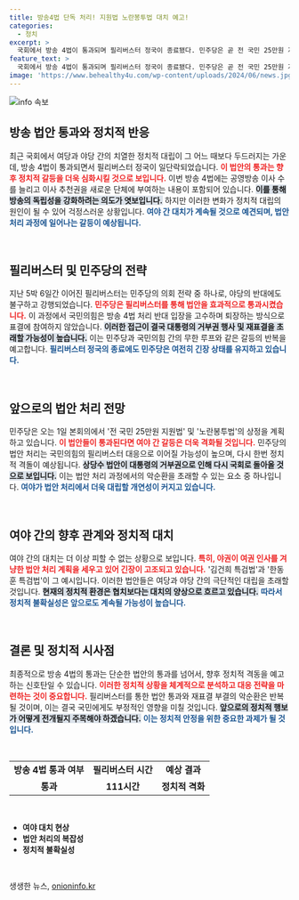 ```yaml
---
title: 방송4법 단독 처리! 지원법 노란봉투법 대치 예고!
categories:
  - 정치
excerpt: >
  국회에서 방송 4법이 통과되며 필리버스터 정국이 종료됐다. 민주당은 곧 전 국민 25만원 지원법과 노란봉투법을 상정할 예정으로, 여야 간 극한 대치가 재연될 가능성이 높다.
feature_text: >
  국회에서 방송 4법이 통과되며 필리버스터 정국이 종료됐다. 민주당은 곧 전 국민 25만원 지원법과 노란봉투법을 상정할 예정으로, 여야 간 극한 대치가 재연될 가능성이 높다.
image: 'https://www.behealthy4u.com/wp-content/uploads/2024/06/news.jpg'
---
```


<p><img src="https://www.behealthy4u.com/wp-content/uploads/2024/06/news.jpg" alt="info 속보" /></p>

<h2 data-ke-size="size26">방송 법안 통과와 정치적 반응</h2>

<p data-ke-size="size16">최근 국회에서 여당과 야당 간의 치열한 정치적 대립이 그 어느 때보다 두드러지는 가운데, 방송 4법이 통과되면서 필리버스터 정국이 일단락되었습니다. <b><span style="color: #ee2323;">이 법안의 통과는 향후 정치적 갈등을 더욱 심화시킬 것으로 보입니다.</span></b> 이번 방송 4법에는 공영방송 이사 수를 늘리고 이사 추천권을 새로운 단체에 부여하는 내용이 포함되어 있습니다. <b><span style="background-color: #21538527;">이를 통해 방송의 독립성을 강화하려는 의도가 엿보입니다.</span></b> 하지만 이러한 변화가 정치적 대립의 원인이 될 수 있어 걱정스러운 상황입니다. <b><span style="color: #1a5490;">여야 간 대치가 계속될 것으로 예견되며, 법안 처리 과정에 일어나는 갈등이 예상됩니다.</span></b></p>

<p data-ke-size="size16">&nbsp;</p>

<h2 data-ke-size="size26">필리버스터 및 민주당의 전략</h2>

<p data-ke-size="size16">지난 5박 6일간 이어진 필리버스터는 민주당의 의회 전략 중 하나로, 야당의 반대에도 불구하고 강행되었습니다. <b><span style="color: #ee2323;">민주당은 필리버스터를 통해 법안을 효과적으로 통과시켰습니다.</span></b> 이 과정에서 국민의힘은 방송 4법 처리 반대 입장을 고수하며 퇴장하는 방식으로 표결에 참여하지 않았습니다. <b><span style="background-color: #21538527;">이러한 접근이 결국 대통령의 거부권 행사 및 재표결을 초래할 가능성이 높습니다.</span></b> 이는 민주당과 국민의힘 간의 무한 루프와 같은 갈등의 반복을 예고합니다. <b><span style="color: #1a5490;">필리버스터 정국의 종료에도 민주당은 여전히 긴장 상태를 유지하고 있습니다.</span></b></p>

<p data-ke-size="size16">&nbsp;</p>

<h2 data-ke-size="size26">앞으로의 법안 처리 전망</h2>

<p data-ke-size="size16">민주당은 오는 1일 본회의에서 '전 국민 25만원 지원법' 및 '노란봉투법'의 상정을 계획하고 있습니다. <b><span style="color: #ee2323;">이 법안들이 통과된다면 여야 간 갈등은 더욱 격화될 것입니다.</span></b> 민주당의 법안 처리는 국민의힘의 필리버스터 대응으로 이어질 가능성이 높으며, 다시 한번 정치적 격돌이 예상됩니다. <b><span style="background-color: #21538527;">상당수 법안이 대통령의 거부권으로 인해 다시 국회로 돌아올 것으로 보입니다.</span></b> 이는 법안 처리 과정에서의 악순환을 초래할 수 있는 요소 중 하나입니다. <b><span style="color: #1a5490;">여야가 법안 처리에서 더욱 대립할 개연성이 커지고 있습니다.</span></b></p>

<p data-ke-size="size16">&nbsp;</p>

<h2 data-ke-size="size26">여야 간의 향후 관계와 정치적 대치</h2>

<p data-ke-size="size16">여야 간의 대치는 더 이상 피할 수 없는 상황으로 보입니다. <b><span style="color: #ee2323;">특히, 야권이 여권 인사를 겨냥한 법안 처리 계획을 세우고 있어 긴장이 고조되고 있습니다.</span></b> '김건희 특검법'과 '한동훈 특검법'이 그 예시입니다. 이러한 법안들은 여당과 야당 간의 극단적인 대립을 초래할 것입니다. <b><span style="background-color: #21538527;">현재의 정치적 환경은 협치보다는 대치의 양상으로 흐르고 있습니다.</span></b> <b><span style="color: #1a5490;">따라서 정치적 불확실성은 앞으로도 계속될 가능성이 높습니다.</span></b></p>

<p data-ke-size="size16">&nbsp;</p>

<h2 data-ke-size="size26">결론 및 정치적 시사점</h2>

<p data-ke-size="size16">최종적으로 방송 4법의 통과는 단순한 법안의 통과를 넘어서, 향후 정치적 격동을 예고하는 신호탄일 수 있습니다. <b><span style="color: #ee2323;">이러한 정치적 상황을 체계적으로 분석하고 대응 전략을 마련하는 것이 중요합니다.</span></b> 필리버스터를 통한 법안 통과와 재표결 부결의 악순환은 반복될 것이며, 이는 결국 국민에게도 부정적인 영향을 미칠 것입니다. <b><span style="background-color: #21538527;">앞으로의 정치적 행보가 어떻게 전개될지 주목해야 하겠습니다.</span></b> <b><span style="color: #1a5490;">이는 정치적 안정을 위한 중요한 과제가 될 것입니다.</span></b></p>

<p data-ke-size="size16">&nbsp;</p>

<table>
    <tr>
        <td style="text-align: center; height: 17px;"><b>방송 4법 통과 여부</b></td>
        <td style="text-align: center; height: 17px;"><b>필리버스터 시간</b></td>
        <td style="text-align: center; height: 17px;"><b>예상 결과</b></td>
    </tr>
    <tr>
        <td style="text-align: center; height: 17px;"><b>통과</b></td>
        <td style="text-align: center; height: 17px;"><b>111시간</b></td>
        <td style="text-align: center; height: 17px;"><b>정치적 격화</b></td>
    </tr>
</table>

<p data-ke-size="size16">&nbsp;</p>

<ul>
  <li><b>여야 대치 현상</b></li>
  <li><b>법안 처리의 복잡성</b></li>
  <li><b>정치적 불확실성</b></li>
</ul>

<p data-ke-size="size16">&nbsp;</p>
생생한 뉴스, <a href="https://onioninfo.kr" rel="dofollow">onioninfo.kr</a>


